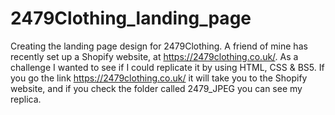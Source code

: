 # 2479Clothing_landing_page
Creating the landing page design for 2479Clothing. A friend of mine has recently set up a Shopify website, at https://2479clothing.co.uk/. As a challenge I wanted to see
if I could replicate it by using HTML, CSS & BS5. If you go the link  https://2479clothing.co.uk/ it will take you to the Shopify website, and if you check the 
folder called 2479_JPEG you can see my replica. 
